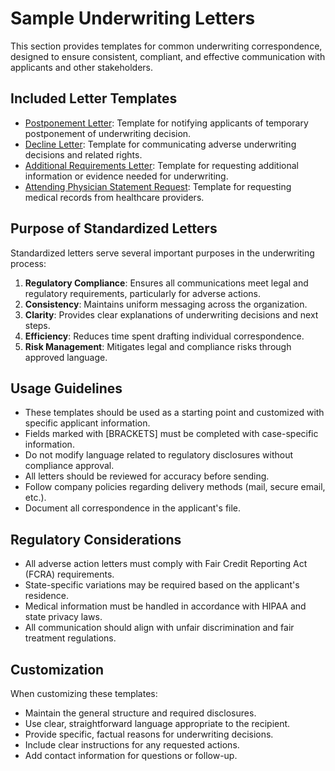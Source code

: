 # Sample Underwriting Letters

This section provides templates for common underwriting correspondence, designed to ensure consistent, compliant, and effective communication with applicants and other stakeholders.

## Included Letter Templates

- [Postponement Letter](postpone_letter.md): Template for notifying applicants of temporary postponement of underwriting decision.
- [Decline Letter](decline_letter.md): Template for communicating adverse underwriting decisions and related rights.
- [Additional Requirements Letter](requirements_letter.md): Template for requesting additional information or evidence needed for underwriting.
- [Attending Physician Statement Request](aps_request.md): Template for requesting medical records from healthcare providers.

## Purpose of Standardized Letters

Standardized letters serve several important purposes in the underwriting process:

1. **Regulatory Compliance**: Ensures all communications meet legal and regulatory requirements, particularly for adverse actions.
2. **Consistency**: Maintains uniform messaging across the organization.
3. **Clarity**: Provides clear explanations of underwriting decisions and next steps.
4. **Efficiency**: Reduces time spent drafting individual correspondence.
5. **Risk Management**: Mitigates legal and compliance risks through approved language.

## Usage Guidelines

- These templates should be used as a starting point and customized with specific applicant information.
- Fields marked with [BRACKETS] must be completed with case-specific information.
- Do not modify language related to regulatory disclosures without compliance approval.
- All letters should be reviewed for accuracy before sending.
- Follow company policies regarding delivery methods (mail, secure email, etc.).
- Document all correspondence in the applicant's file.

## Regulatory Considerations

- All adverse action letters must comply with Fair Credit Reporting Act (FCRA) requirements.
- State-specific variations may be required based on the applicant's residence.
- Medical information must be handled in accordance with HIPAA and state privacy laws.
- All communication should align with unfair discrimination and fair treatment regulations.

## Customization

When customizing these templates:

- Maintain the general structure and required disclosures.
- Use clear, straightforward language appropriate to the recipient.
- Provide specific, factual reasons for underwriting decisions.
- Include clear instructions for any requested actions.
- Add contact information for questions or follow-up. 